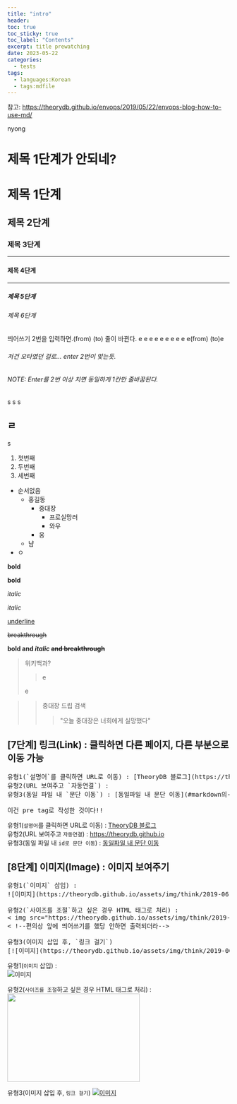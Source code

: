 ```yaml
---
title: "intro"
header:
toc: true
toc_sticky: true
toc_label: "Contents"
excerpt: title prewatching
date: 2023-05-22
categories:
  - tests
tags:
  - languages:Korean
  - tags:mdfile
---
```



참고: https://theorydb.github.io/envops/2019/05/22/envops-blog-how-to-use-md/


<!--주석은 이렇게 다는 것이다!-->
<a id = "markdown의-반드시-알아야-하는-문법">nyong</a>
# 제목 1단계가 안되네?

# 제목 1단계
## 제목 2단계
### 제목 3단계
---
#### 제목 4단계
---
##### 제목 5단계
###### 제목 6단계


띄어쓰기 2번을 입력하면.(from)  (to)<!-- from과 to 사이에 스페이스 2번 입력-->
줄이 바뀐다.
e  e  e e  e  e  e  e  e  e(from)  (to)e


###### 저건 오타였던 걸로... enter 2번이 맞는듯.
###### NOTE: Enter를 2번 이상 치면 동일하게 1칸만 줄바꿈된다.
s
s
s
## ㄹ
s

1. 첫번째
1. 두번째
1. 세번째
  
+ 순서없음
    - 홍길동
      * 중대장
        + 프로실망러
        + 와우
      + 웅
    + 냠
+ ㅇ

__bold__




**bold** <!--ctrl+b with extension-->

_italic_

*italic* <!--ctrl+i with extension-->

<u>underline</u>

~~breakthrough~~ <!--alt+s on windows-->

__bold and *italic* ~~and breakthrough~~__

> 위키백과?
> >e
> 
> e

>> 중대장 드립 검색
>>
>>
>>
>>
>>
>>
>>> "오늘 중대장은 너희에게 실망했다"

## [7단계] 링크(Link) : 클릭하면 다른 페이지, 다른 부분으로 이동 가능

<pre>유형1(`설명어`를 클릭하면 URL로 이동) : [TheoryDB 블로그](https://theorydb.github.io "마우스를 올려놓으면 말풍선이 나옵니다.")  
유형2(URL 보여주고 `자동연결`) : <https://theorydb.github.io>  
유형3(동일 파일 내 `문단 이동`) : [동일파일 내 문단 이동](#markdown의-반드시-알아야-하는-문법) 

이건 pre tag로 작성한 것이다!!</pre>

유형1(`설명어`를 클릭하면 URL로 이동) : [TheoryDB 블로그](https://theorydb.github.io "마우스를 올려놓으면 말풍선이 나옵니다.")  
유형2(URL 보여주고 `자동연결`) : <https://theorydb.github.io>  
유형3(동일 파일 내 `id로 문단 이동`) : [동일파일 내 문단 이동](#markdown의-반드시-알아야-하는-문법 "처음으로 이동한다!")

## [8단계] 이미지(Image) : 이미지 보여주기

<pre>유형1(`이미지` 삽입) :  
![이미지](https://theorydb.github.io/assets/img/think/2019-06-25-think-future-ai-1.png "인공지능")
  
유형2(`사이즈를 조절`하고 싶은 경우 HTML 태그로 처리) :   
< img src="https://theorydb.github.io/assets/img/think/2019-06-25-think-future-ai-1.png" width="300" height="200">
< !--편의상 앞에 띄어쓰기를 했당 안하면 출력되더라-->

유형3(이미지 삽입 후, `링크 걸기`)
[![이미지](https://theorydb.github.io/assets/img/think/2019-06-25-think-future-ai-1.png)](https://theorydb.github.io/think/2019/06/25/think-future-ai/)</pre>

유형1(`이미지` 삽입) :  
![이미지](https://theorydb.github.io/assets/img/think/2019-06-25-think-future-ai-1.png "인공지능")
  
유형2(`사이즈를 조절`하고 싶은 경우 HTML 태그로 처리) :   
<img src="https://theorydb.github.io/assets/img/think/2019-06-25-think-future-ai-1.png" width="300" height="200">

유형3(이미지 삽입 후, `링크 걸기`)
[![이미지](https://theorydb.github.io/assets/img/think/2019-06-25-think-future-ai-1.png)](https://theorydb.github.io/think/2019/06/25/think-future-ai/)



